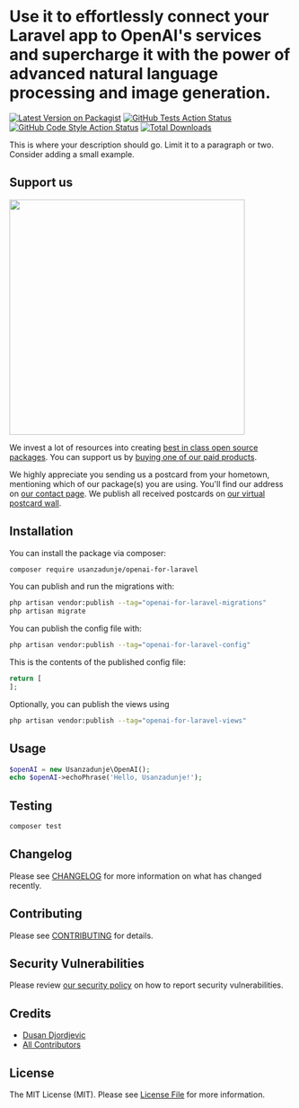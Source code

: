 # Use it to effortlessly connect your Laravel app to OpenAI's services and supercharge it with the power of advanced natural language processing and image generation.

[![Latest Version on Packagist](https://img.shields.io/packagist/v/usanzadunje/openai-for-laravel.svg?style=flat-square)](https://packagist.org/packages/usanzadunje/openai-for-laravel)
[![GitHub Tests Action Status](https://img.shields.io/github/actions/workflow/status/usanzadunje/openai-for-laravel/run-tests.yml?branch=main&label=tests&style=flat-square)](https://github.com/usanzadunje/openai-for-laravel/actions?query=workflow%3Arun-tests+branch%3Amain)
[![GitHub Code Style Action Status](https://img.shields.io/github/actions/workflow/status/usanzadunje/openai-for-laravel/fix-php-code-style-issues.yml?branch=main&label=code%20style&style=flat-square)](https://github.com/usanzadunje/openai-for-laravel/actions?query=workflow%3A"Fix+PHP+code+style+issues"+branch%3Amain)
[![Total Downloads](https://img.shields.io/packagist/dt/usanzadunje/openai-for-laravel.svg?style=flat-square)](https://packagist.org/packages/usanzadunje/openai-for-laravel)

This is where your description should go. Limit it to a paragraph or two. Consider adding a small example.

## Support us

[<img src="https://github-ads.s3.eu-central-1.amazonaws.com/openai-for-laravel.jpg?t=1" width="419px" />](https://spatie.be/github-ad-click/openai-for-laravel)

We invest a lot of resources into creating [best in class open source packages](https://spatie.be/open-source). You can support us by [buying one of our paid products](https://spatie.be/open-source/support-us).

We highly appreciate you sending us a postcard from your hometown, mentioning which of our package(s) you are using. You'll find our address on [our contact page](https://spatie.be/about-us). We publish all received postcards on [our virtual postcard wall](https://spatie.be/open-source/postcards).

## Installation

You can install the package via composer:

```bash
composer require usanzadunje/openai-for-laravel
```

You can publish and run the migrations with:

```bash
php artisan vendor:publish --tag="openai-for-laravel-migrations"
php artisan migrate
```

You can publish the config file with:

```bash
php artisan vendor:publish --tag="openai-for-laravel-config"
```

This is the contents of the published config file:

```php
return [
];
```

Optionally, you can publish the views using

```bash
php artisan vendor:publish --tag="openai-for-laravel-views"
```

## Usage

```php
$openAI = new Usanzadunje\OpenAI();
echo $openAI->echoPhrase('Hello, Usanzadunje!');
```

## Testing

```bash
composer test
```

## Changelog

Please see [CHANGELOG](CHANGELOG.md) for more information on what has changed recently.

## Contributing

Please see [CONTRIBUTING](CONTRIBUTING.md) for details.

## Security Vulnerabilities

Please review [our security policy](../../security/policy) on how to report security vulnerabilities.

## Credits

- [Dusan Djordjevic](https://github.com/usanzadunje)
- [All Contributors](../../contributors)

## License

The MIT License (MIT). Please see [License File](LICENSE.md) for more information.
